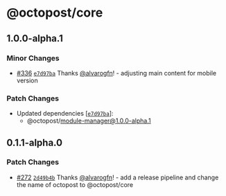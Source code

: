 # @octopost/core

## 1.0.0-alpha.1

### Minor Changes

- [#336](https://github.com/devhatt/octopost/pull/336) [`e7d97ba`](https://github.com/devhatt/octopost/commit/e7d97ba6a30cbd82135cbf7c174f892df6a77dd8) Thanks [@alvarogfn](https://github.com/alvarogfn)! - adjusting main content for mobile version

### Patch Changes

- Updated dependencies [[`e7d97ba`](https://github.com/devhatt/octopost/commit/e7d97ba6a30cbd82135cbf7c174f892df6a77dd8)]:
  - @octopost/module-manager@1.0.0-alpha.1

## 0.1.1-alpha.0

### Patch Changes

- [#272](https://github.com/devhatt/octopost/pull/272) [`2d49b4b`](https://github.com/devhatt/octopost/commit/2d49b4b07d39d8d3e24e9ef171c9a20df6353e57) Thanks [@alvarogfn](https://github.com/alvarogfn)! - add a release pipeline and change the name of octopost to @octopost/core
